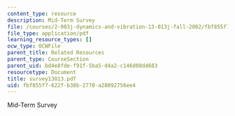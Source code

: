 ```yaml
---
content_type: resource
description: Mid-Term Survey
file: /courses/2-003j-dynamics-and-vibration-13-013j-fall-2002/fbf855f7622fb38b2770a28092756ee4_survey13013.pdf
file_type: application/pdf
learning_resource_types: []
ocw_type: OCWFile
parent_title: Related Resources
parent_type: CourseSection
parent_uid: bd4e8fde-f91f-5ba5-d4a2-c146d08dd683
resourcetype: Document
title: survey13013.pdf
uid: fbf855f7-622f-b38b-2770-a28092756ee4
---
```

Mid-Term Survey

